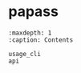 # papass

```{toctree}
:maxdepth: 1
:caption: Contents

usage_cli
api
```

```{include} usage_cli.md
```
